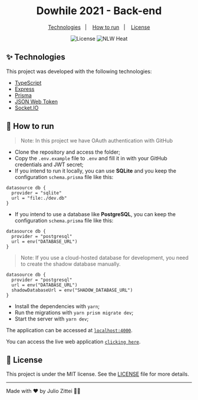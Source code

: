 <h1 align="center">Dowhile 2021 - Back-end</h1>

<p align="center">
  <a href="#-technologies">Technologies</a>&nbsp;&nbsp;&nbsp;|&nbsp;&nbsp;&nbsp;
  <a href="#-how-to-run">How to run</a>&nbsp;&nbsp;&nbsp;|&nbsp;&nbsp;&nbsp;
  <a href="#-license">License</a>
</p>

<p align="center">
  <img alt="License" src="https://img.shields.io/static/v1?label=license&message=MIT&color=8257E5&labelColor=000000">
  <img src="https://img.shields.io/static/v1?label=NLW&message=Heat&color=8257E5&labelColor=000000" alt="NLW Heat" />
</p>

## ✨ Technologies

This project was developed with the following technologies:

- [TypeScript](https://www.typescriptlang.org/)
- [Express](https://expressjs.com/pt-br/)
- [Prisma](https://www.prisma.io/)
- [JSON Web Token](https://jwt.io/)
- [Socket.IO](https://socket.io/)

## 🚀 How to run

> Note: In this project we have OAuth authentication with GitHub

- Clone the repository and access the folder;
- Copy the `.env.example` file to `.env` and fill it in with your GitHub credentials and JWT secret;
- If you intend to run it locally, you can use **SQLite** and you keep the configuration `schema.prisma` file like this:

```
datasource db {
  provider = "sqlite"
  url = "file:./dev.db"
}
```

- If you intend to use a database like **PostgreSQL**, you can keep the configuration `schema.prisma` file like this:

```
datasource db {
  provider = "postgresql"
  url = env("DATABASE_URL")
}
```

> Note: If you use a cloud-hosted database for development, you need to create the shadow database manually.

```
datasource db {
  provider = "postgresql"
  url = env("DATABASE_URL")
  shadowDatabaseUrl = env("SHADOW_DATABASE_URL")
}
```

- Install the dependencies with `yarn`;
- Run the migrations with `yarn prism migrate dev`;
- Start the server with `yarn dev`;

The application can be accessed at [`localhost:4000`](http://localhost:4000).

You can access the live web application [`clicking here`](https://dowhile-front.vercel.app/).

## 📄 License

This project is under the MIT license. See the [LICENSE](LICENSE) file for more details.

---

Made with ♥ by Julio Zittei 👋🏻
